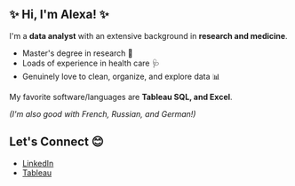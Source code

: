 ## ✨ Hi, I'm Alexa! ✨


I'm a **data analyst** with an extensive background in **research and medicine**. 

* Master's degree in research 🔬 <br>
* Loads of experience in health care 🩺 <br>
* Genuinely love to clean, organize, and explore data 📊 

My favorite software/languages are **Tableau SQL, and Excel**. <br>

<i>(I'm also good with French, Russian, and German!)</i>


## Let's Connect 😊

- <a href="https://www.linkedin.com/in/alexandraburdewick/">LinkedIn</a>
- <a href="https://public.tableau.com/app/profile/alexandra.krasnogorska">Tableau</a> 

<b>
